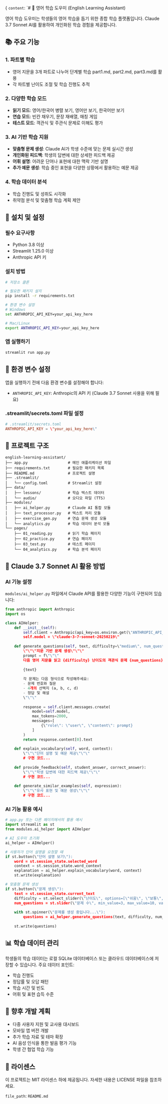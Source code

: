 {
  `content`: `# 🌟 영어 학습 도우미 (English Learning Assistant)

영어 학습 도우미는 학생들의 영어 학습을 돕기 위한 종합 학습 플랫폼입니다. Claude 3.7 Sonnet AI를 활용하여 개인화된 학습 경험을 제공합니다.

## 📚 주요 기능

### 1. 파트별 학습
- 영어 지문을 3개 파트로 나누어 단계별 학습 
  part1.md, part2.md, part3.md를 활용
- 각 파트별 난이도 조절 및 학습 진행도 추적

### 2. 다양한 학습 모드
- **읽기 모드**: 영어/한국어 병렬 보기, 영어만 보기, 한국어만 보기
- **연습 모드**: 빈칸 채우기, 문장 재배열, 매칭 게임
- **테스트 모드**: 객관식 및 주관식 문제로 이해도 평가

### 3. AI 기반 학습 지원
- **맞춤형 문제 생성**: Claude AI가 학생 수준에 맞는 문제 실시간 생성
- **개인화된 피드백**: 학생의 답변에 대한 상세한 피드백 제공
- **어휘 설명**: 어려운 단어나 표현에 대한 맥락 기반 설명
- **추가 예문 생성**: 학습 중인 표현을 다양한 상황에서 활용하는 예문 제공

### 4. 학습 데이터 분석
- 학습 진행도 및 성취도 시각화
- 취약점 분석 및 맞춤형 학습 계획 제안

## 🔧 설치 및 설정

### 필수 요구사항
- Python 3.8 이상
- Streamlit 1.25.0 이상
- Anthropic API 키

### 설치 방법
```bash
# 저장소 클론

# 필요한 패키지 설치
pip install -r requirements.txt

# 환경 변수 설정
# Windows
set ANTHROPIC_API_KEY=your_api_key_here

# Mac/Linux
export ANTHROPIC_API_KEY=your_api_key_here
```

### 앱 실행하기
```bash
streamlit run app.py
```

## 🔐 환경 변수 설정

앱을 실행하기 전에 다음 환경 변수를 설정해야 합니다:

- `ANTHROPIC_API_KEY`: Anthropic의 API 키 (Claude 3.7 Sonnet 사용을 위해 필요)

### .streamlit/secrets.toml 파일 설정
```toml
# .streamlit/secrets.toml
ANTHROPIC_API_KEY = \"your_api_key_here\"
```

## 📁 프로젝트 구조
```
english-learning-assistant/
├── app.py                  # 메인 애플리케이션 파일
├── requirements.txt        # 필요한 패키지 목록
├── README.md               # 프로젝트 설명
├── .streamlit/
│   └── config.toml         # Streamlit 설정
├── data/
│   ├── lessons/            # 학습 텍스트 데이터
│   └── audio/              # 오디오 파일 (TTS)
├── modules/
│   ├── ai_helper.py        # Claude AI 통합 모듈
│   ├── text_processor.py   # 텍스트 처리 모듈
│   ├── exercise_gen.py     # 연습 문제 생성 모듈
│   └── analytics.py        # 학습 데이터 분석 모듈
└── pages/
    ├── 01_reading.py       # 읽기 학습 페이지
    ├── 02_practice.py      # 연습 페이지
    ├── 03_test.py          # 테스트 페이지
    └── 04_analytics.py     # 학습 분석 페이지
```

## 🤖 Claude 3.7 Sonnet AI 활용 방법

### AI 기능 설정
`modules/ai_helper.py` 파일에서 Claude API를 활용한 다양한 기능이 구현되어 있습니다:

```python
from anthropic import Anthropic
import os

class AIHelper:
    def __init__(self):
        self.client = Anthropic(api_key=os.environ.get(\"ANTHROPIC_API_KEY\"))
        self.model = \"claude-3-7-sonnet-20250219\"
    
    def generate_questions(self, text, difficulty=\"medium\", num_questions=5):
        \"\"\"지문 기반 문제 생성\"\"\"
        prompt = f\"\"\"
        다음 영어 지문을 읽고 {difficulty} 난이도의 객관식 문제 {num_questions}개를 생성해주세요:
        
        {text}
        
        각 문제는 다음 형식으로 작성해주세요:
        - 문제 번호와 질문
        - 4개의 선택지 (a, b, c, d)
        - 정답 및 해설
        \"\"\"
        
        response = self.client.messages.create(
            model=self.model,
            max_tokens=2000,
            messages=[
                {\"role\": \"user\", \"content\": prompt}
            ]
        )
        return response.content[0].text
    
    def explain_vocabulary(self, word, context):
        \"\"\"단어 설명 및 예문 제공\"\"\"
        # 구현 코드...
    
    def provide_feedback(self, student_answer, correct_answer):
        \"\"\"학생 답변에 대한 피드백 제공\"\"\"
        # 구현 코드...
    
    def generate_similar_examples(self, expression):
        \"\"\"유사 표현 및 예문 생성\"\"\"
        # 구현 코드...
```

### AI 기능 활용 예시
```python
# app.py 또는 다른 페이지에서의 활용 예시
import streamlit as st
from modules.ai_helper import AIHelper

# AI 도우미 초기화
ai_helper = AIHelper()

# 사용자가 단어 설명을 요청할 때
if st.button(\"단어 설명 보기\"):
    word = st.session_state.selected_word
    context = st.session_state.word_context
    explanation = ai_helper.explain_vocabulary(word, context)
    st.write(explanation)

# 맞춤형 문제 생성
if st.button(\"문제 생성\"):
    text = st.session_state.current_text
    difficulty = st.select_slider(\"난이도\", options=[\"쉬움\", \"보통\", \"어려움\"])
    num_questions = st.slider(\"문제 수\", min_value=3, max_value=10, value=5)
    
    with st.spinner(\"문제를 생성 중입니다...\"):
        questions = ai_helper.generate_questions(text, difficulty, num_questions)
    
    st.write(questions)
```

## 📊 학습 데이터 관리

학생들의 학습 데이터는 로컬 SQLite 데이터베이스 또는 클라우드 데이터베이스에 저장할 수 있습니다. 주요 데이터 포인트:

- 학습 진행도
- 정답률 및 오답 패턴
- 학습 시간 및 빈도
- 어휘 및 표현 습득 수준

## 🔄 향후 개발 계획

- 다중 사용자 지원 및 교사용 대시보드
- 모바일 앱 버전 개발
- 추가 학습 자료 및 테마 확장
- AI 음성 인식을 통한 발음 평가 기능
- 학생 간 협업 학습 기능

## 📝 라이센스

이 프로젝트는 MIT 라이센스 하에 제공됩니다. 자세한 내용은 LICENSE 파일을 참조하세요.

  `file_path`: `README.md`
